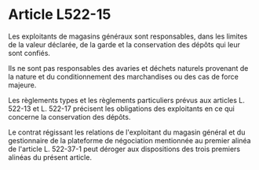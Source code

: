 # Article L522-15

Les exploitants de magasins généraux sont responsables, dans les limites de la valeur déclarée, de la garde et la conservation des dépôts qui leur sont confiés.

Ils ne sont pas responsables des avaries et déchets naturels provenant de la nature et du conditionnement des marchandises ou des cas de force majeure.

Les règlements types et les règlements particuliers prévus aux articles L. 522-13 et L. 522-17 précisent les obligations des exploitants en ce qui concerne la conservation des dépôts.

Le contrat régissant les relations de l'exploitant du magasin général et du gestionnaire de la plateforme de négociation mentionnée au premier alinéa de l'article L. 522-37-1 peut déroger aux dispositions des trois premiers alinéas du présent article.
